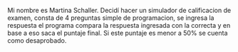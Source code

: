 Mi nombre es Martina Schaller. Decidí hacer un simulador de calificacion de examen, consta de 4 preguntas simple de programacion, se ingresa la respuesta el programa compara la respuesta ingresada con la correcta y en base a eso saca el puntaje final. Si este puntaje es menor a 50% se cuenta como desaprobado.
